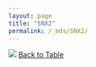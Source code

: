 ```yaml
---
layout: page
title: "SNX2"
permalink: /_mds/SNX2/
---
```


![](../../alns_9.28.22/aln_5HSAA102206_0.961.png?raw=true
)
[Back to Table](../../display)
